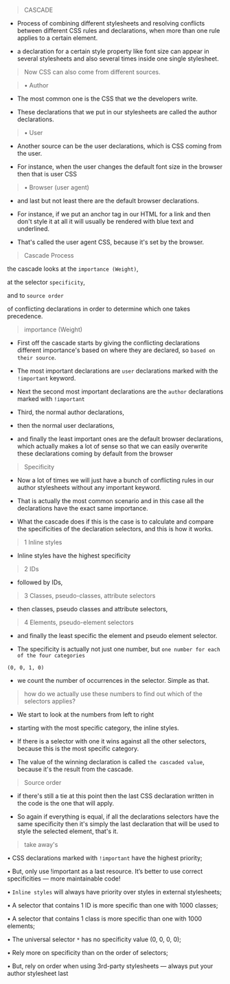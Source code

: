 > CASCADE

- Process of combining different stylesheets and resolving
  conflicts between different CSS rules and declarations, when more than one rule applies to a certain element.

- a declaration for a certain style property like font size can appear in several stylesheets and also several times inside one single stylesheet.

> Now CSS can also come from different sources.

> • Author

- The most common one is the CSS that we the developers write.

- These declarations that we put in our stylesheets are called the author declarations.

> • User

- Another source can be the user declarations, which is CSS coming from the user.

- For instance, when the user changes the default font size in the browser then that is user CSS

> • Browser (user agent)

- and last but not least there are the default browser declarations.

- For instance, if we put an anchor tag in our HTML for a link and then don't style it at all it will usually be rendered with blue text and underlined.

- That's called the user agent CSS, because it's set by the browser.

> Cascade Process

the cascade looks at the `importance (Weight)`,

at the selector `specificity`,

and to `source order`

of conflicting declarations in order to determine which one takes precedence.

> importance (Weight)

- First off the cascade starts by giving the conflicting declarations different importance's based on where they are declared, so `based on their source`.

- The most important declarations are `user` declarations marked with the `!important` keyword.

- Next the second most important declarations are the `author` declarations marked with `!important`

- Third, the normal author declarations,

- then the normal user declarations,

- and finally the least important ones are the default browser declarations, which actually makes a lot of sense so that we can easily overwrite these declarations coming by default from the browser

> Specificity

- Now a lot of times we will just have a bunch of conflicting rules in our author stylesheets without any important keyword.

- That is actually the most common scenario and in this case all the declarations have the exact same importance.

- What the cascade does if this is the case is to calculate and compare the specificities of the declaration selectors, and this is how it works.

> 1 Inline styles

- Inline styles have the highest specificity

> 2 IDs

- followed by IDs,

> 3 Classes, pseudo-classes, attribute selectors

- then classes, pseudo classes and attribute selectors,

> 4 Elements, pseudo-element selectors

- and finally the least specific the element and pseudo element selector.

- The specificity is actually not just one number, but `one number for each of the four categories`

`(0, 0, 1, 0)`

- we count the number of occurrences in the selector. Simple as that.

> how do we actually use these numbers to find out which of the selectors applies?

- We start to look at the numbers from left to right

- starting with the most specific category, the inline styles.

- If there is a selector with one it wins against all the other selectors, because this is the most specific category.

- The value of the winning declaration is called `the cascaded value`, because it's the result from the cascade.

> Source order

- if there's still a tie at this point then the last CSS declaration written in the code is the one that will apply.

- So again if everything is equal, if all the declarations selectors have the same specificity then it's simply the last declaration that will be used to style the selected element, that's it.

> take away's

• CSS declarations marked with `!important` have the highest priority;

• But, only use !important as a last resource. It’s better to use correct specificities — more
maintainable code!

• `Inline styles` will always have priority over styles in external stylesheets;

• A selector that contains 1 ID is more specific than one with 1000 classes;

• A selector that contains 1 class is more specific than one with 1000 elements;

• The universal selector `*` has no specificity value (0, 0, 0, 0);

• Rely more on specificity than on the order of selectors;

• But, rely on order when using 3rd-party stylesheets — always put your author stylesheet last
